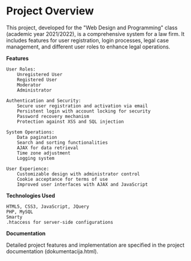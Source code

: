 <h1>Project Overview</h1>

This project, developed for the "Web Design and Programming" class (academic year 2021/2022), is a comprehensive system for a law firm. It includes features for user registration, login processes, legal case management, and different user roles to enhance legal operations.

**Features**

    User Roles:
        Unregistered User
        Registered User
        Moderator
        Administrator

    Authentication and Security:
        Secure user registration and activation via email
        Persistent login with account locking for security
        Password recovery mechanism
        Protection against XSS and SQL injection

    System Operations:
        Data pagination
        Search and sorting functionalities
        AJAX for data retrieval
        Time zone adjustment
        Logging system

    User Experience:
        Customizable design with administrator control
        Cookie acceptance for terms of use
        Improved user interfaces with AJAX and JavaScript

**Technologies Used**

    HTML5, CSS3, JavaScript, JQuery
    PHP, MySQL
    Smarty
    .htaccess for server-side configurations


**Documentation**

Detailed project features and implementation are specified in the project documentation (dokumentacija.html).
